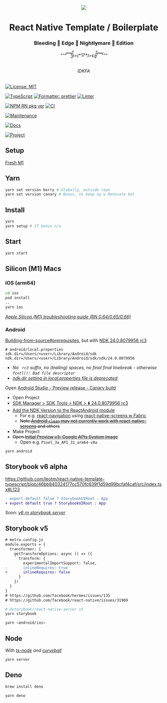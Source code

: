 <p align="center">
  <img src="https://user-images.githubusercontent.com/1881059/159564299-70d98608-6526-4437-ab51-6dc719d541e2.jpg">
</p>

<h1 align="center">React Native Template / Boilerplate</h1>
<h3 align="center">Bleeding 🔪 Edge 🌉 Night<s>ly</s>mare 🌃 Edition</h3>
<h6 align="center">““”̿ ̿ ̿ ̿ ̿’̿’̵͇̿̿з=(*▽*)=ε/̵͇̿̿/̿ ̿ ̿ ̿ ̿’““</h6>
<h6 align="center">IDKFA</h6>

[![License: MIT](https://img.shields.io/badge/License-MIT-yellow.svg)](#)

[![TypeScript](https://img.shields.io/badge/%3C%2F%3E-TypeScript-%230074c1.svg)](#)
[![Formatter: prettier](https://img.shields.io/badge/Formatter-Prettier-f8bc45.svg)](#)
[![Linter](https://badges.aleen42.com/src/eslint.svg)](#)

[![NPM RN pkg ver](https://img.shields.io/badge/React%20Native-0.68.0-red.svg)](https://github.com/facebook/react-native/releases)
[![CI](https://github.com/leotm/react-native-template-typescript/actions/workflows/main.yml/badge.svg)](https://github.com/leotm/react-native-template-typescript/actions/workflows/main.yml)

[![Maintenance](https://img.shields.io/badge/Maintained%3F-yes-green.svg)](https://github.com/leotm/react-native-template-typescript/pulse)

[![Docs](https://img.shields.io/badge/Docs%3F-yes-green.svg)](https://github.com/leotm/react-native-template-typescript/wiki)

[![Project](https://img.shields.io/badge/Proj%3F-yes-green.svg)](https://github.com/leotm/react-native-template-typescript/projects/1)

## Setup

[Fresh M1](https://github.com/leotm/react-native-template-typescript/wiki/M1-Setup)

## Yarn

```sh
yarn set version berry # Globally, outside repo
yarn set version canary # Bonus, to keep up w Renovate bot
```

## Install

```sh
yarn
yarn setup # If bonus n/a
```

## Start

```sh
yarn start
```

## Silicon (M1) Macs

### iOS (arm64)

```sh
cd ios
pod install
..
yarn ios
```

_[Apple Silicon (M1) troubleshooting guide (RN 0.64/0.65/0.66)](https://github.com/facebook/react-native/issues/31941)_

### Android

[Building-from-source#prerequisites](https://github.com/facebook/react-native/wiki/Building-from-source#prerequisites), but with [NDK 24.0.8079956 rc3](https://github.com/reactwg/react-native-releases/discussions/13#discussioncomment-2269256)

```
# android/local.properties
sdk.dir=/Users/<user>/Library/Android/sdk
ndk.dir=/Users/<user>/Library/Android/sdk/ndk/24.0.8079956
```

- _No ` rc3` suffix, no (trailing) spaces, no final final linebreak - otherwise `fcntl(): Bad file descriptor`_
- _[ndk.dir setting in local.properties file is deprecated](https://developer.android.com/studio/releases?utm_source=android-studio#4-0-0-ndk-dir)_

Open [Android Studio - Preview release - Canary build](https://developer.android.com/studio/preview)
- Open Project
- [SDK Manager > SDK Tools > NDK > ⬇️ 24.0.8079956 rc3](https://user-images.githubusercontent.com/1881059/158474758-c8c1412c-2f35-4d0d-abc7-6ba18c65827c.png)
- [Add the NDK Version to the ReactAndroid module](https://github.com/reactwg/react-native-releases/discussions/13#discussioncomment-2269318)
  - For e.g. [react-navigation](https://github.com/react-navigation/react-navigation) using [react-native-screens w Fabric](https://github.com/reactwg/react-native-releases/discussions/13#discussioncomment-2275447)
  - <s>Note [Android `clean` may not currently work with react-native-screens](https://github.com/reactwg/react-native-releases/discussions/13#discussioncomment-2254502) and others</s>
- Make Project
- <s>Open [Initial Preview v3: Google APIs System Image](https://github.com/google/android-emulator-m1-preview/releases/download/0.3/android-emulator-m1-preview.dmg)</s>
  - Open e.g. `Pixel_3a_API_31_arm64-v8a`
  
```sh
yarn android
```

## Storybook v6 alpha
  
https://github.com/leotm/react-native-template-typescript/blob/46bb840324177cc570fc639f1d59d99bcfaf4caf/src/index.tsx#L123

```diff
- export default false ? StorybookUIRoot : App 
+ export default true ? StorybookUIRoot : App 
```
  
_Soon: [v6 rn storybook server](https://github.com/storybookjs/react-native/projects/2#card-68690945)_

## Storybook v5
  
```diff
# metro.config.js
module.exports = {
  transformer: {
    getTransformOptions: async () => ({
      transform: {
        experimentalImportSupport: false,
-       inlineRequires: true
+       inlineRequires: false
      }
    })
  }
}
# https://github.com/facebook/hermes/issues/135
# https://github.com/facebook/react-native/issues/31969
```

```sh
# @storybook/react-native-server v5
yarn storybook
```
  
```sh
yarn <android/ios>
```

## Node

_With [ts-node](https://github.com/TypeStrong/ts-node) and [curveball](https://github.com/curveball)_

```sh
yarn server
```
  
## Deno
  
```sh
brew install deno
```
  
```sh
yarn deno
```
